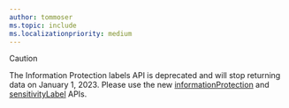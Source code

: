 ```yaml
---
author: tommoser
ms.topic: include
ms.localizationpriority: medium
---
```


<!-- markdownlint-disable MD041-->

> [!CAUTION]
> The Information Protection labels API is deprecated and will stop returning data on January 1, 2023. Please use the new [informationProtection](./resources/security-informationprotection.md) and [sensitivityLabel](./resources/security-sensitivitylabel.md) APIs.
